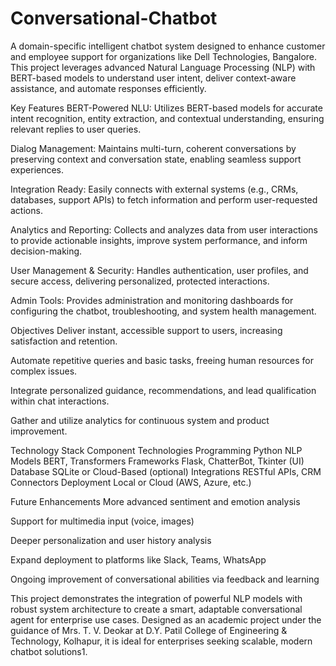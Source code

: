 # Conversational-Chatbot
A domain-specific intelligent chatbot system designed to enhance customer and employee support for organizations like Dell Technologies, Bangalore. This project leverages advanced Natural Language Processing (NLP) with BERT-based models to understand user intent, deliver context-aware assistance, and automate responses efficiently.

Key Features
BERT-Powered NLU:
Utilizes BERT-based models for accurate intent recognition, entity extraction, and contextual understanding, ensuring relevant replies to user queries.

Dialog Management:
Maintains multi-turn, coherent conversations by preserving context and conversation state, enabling seamless support experiences.

Integration Ready:
Easily connects with external systems (e.g., CRMs, databases, support APIs) to fetch information and perform user-requested actions.

Analytics and Reporting:
Collects and analyzes data from user interactions to provide actionable insights, improve system performance, and inform decision-making.

User Management & Security:
Handles authentication, user profiles, and secure access, delivering personalized, protected interactions.

Admin Tools:
Provides administration and monitoring dashboards for configuring the chatbot, troubleshooting, and system health management.

Objectives
Deliver instant, accessible support to users, increasing satisfaction and retention.

Automate repetitive queries and basic tasks, freeing human resources for complex issues.

Integrate personalized guidance, recommendations, and lead qualification within chat interactions.

Gather and utilize analytics for continuous system and product improvement.

Technology Stack
Component	Technologies
Programming	Python
NLP Models	BERT, Transformers
Frameworks	Flask, ChatterBot, Tkinter (UI)
Database	SQLite or Cloud-Based (optional)
Integrations	RESTful APIs, CRM Connectors
Deployment	Local or Cloud (AWS, Azure, etc.)

Future Enhancements
More advanced sentiment and emotion analysis

Support for multimedia input (voice, images)

Deeper personalization and user history analysis

Expand deployment to platforms like Slack, Teams, WhatsApp

Ongoing improvement of conversational abilities via feedback and learning

This project demonstrates the integration of powerful NLP models with robust system architecture to create a smart, adaptable conversational agent for enterprise use cases. Designed as an academic project under the guidance of Mrs. T. V. Deokar at D.Y. Patil College of Engineering & Technology, Kolhapur, it is ideal for enterprises seeking scalable, modern chatbot solutions1.
